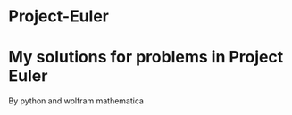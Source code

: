 Project-Euler
=============
# My solutions for problems in Project Euler

By python and wolfram mathematica
